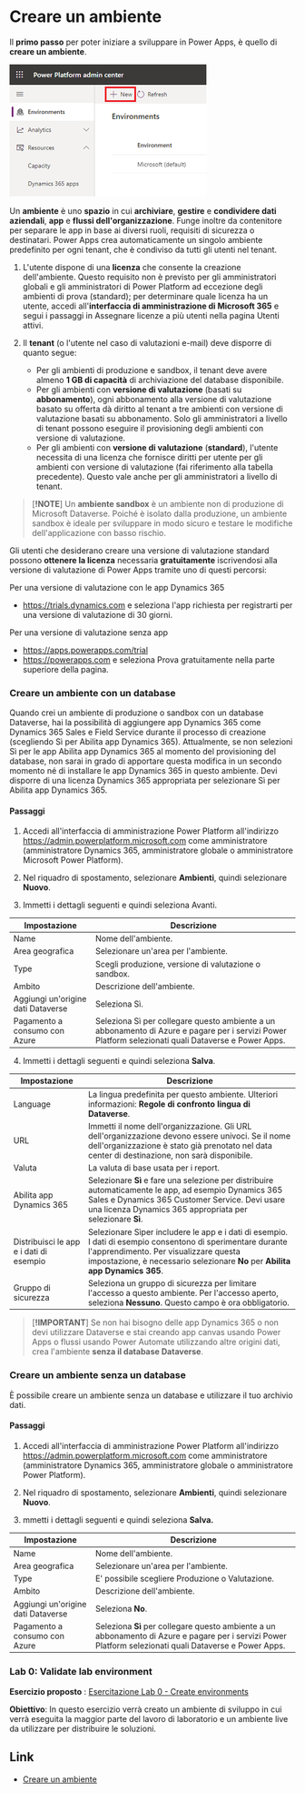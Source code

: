 
# Creare un ambiente

Il **primo passo** per poter iniziare a sviluppare in Power Apps, è quello di **creare un ambiente**.

![Creare ambiente](/img/power-apps/new-environment.png)

Un **ambiente** è uno **spazio** in cui **archiviare**, **gestire** e **condividere dati aziendali**, **app** e **flussi dell'organizzazione**. Funge inoltre da contenitore per separare le app in base ai diversi ruoli, requisiti di sicurezza o destinatari. Power Apps crea automaticamente un singolo ambiente predefinito per ogni tenant, che è condiviso da tutti gli utenti nel tenant.

1. L'utente dispone di una **licenza** che consente la creazione dell'ambiente. Questo requisito non è previsto per gli amministratori globali e gli amministratori di Power Platform ad eccezione degli ambienti di prova (standard); per determinare quale licenza ha un utente, accedi all'**interfaccia di amministrazione di Microsoft 365** e segui i passaggi in Assegnare licenze a più utenti nella pagina Utenti attivi.
2. Il **tenant** (o l'utente nel caso di valutazioni e-mail) deve disporre di quanto segue:

     - Per gli ambienti di produzione e sandbox, il tenant deve avere almeno **1 GB di capacità** di archiviazione del database disponibile.
     - Per gli ambienti con **versione di valutazione** (basati su **abbonamento**), ogni abbonamento alla versione di valutazione basato su offerta dà diritto al tenant a tre ambienti con versione di valutazione basati su abbonamento. Solo gli amministratori a livello di tenant possono eseguire il provisioning degli ambienti con versione di valutazione.
     - Per gli ambienti con **versione di valutazione** (**standard**), l'utente necessita di una licenza che fornisce diritti per utente per gli ambienti con versione di valutazione (fai riferimento alla tabella precedente). Questo vale anche per gli amministratori a livello di tenant.

> [**!NOTE**]
> Un **ambiente sandbox** è un ambiente non di produzione di Microsoft Dataverse. Poiché è isolato dalla produzione, un ambiente sandbox è ideale per sviluppare in modo sicuro e testare le modifiche dell'applicazione con basso rischio.


Gli utenti che desiderano creare una versione di valutazione standard possono **ottenere la licenza** necessaria **gratuitamente** iscrivendosi alla versione di valutazione di Power Apps tramite uno di questi percorsi:

Per una versione di valutazione con le app Dynamics 365

 - https://trials.dynamics.com e seleziona l'app richiesta per registrarti per una versione di valutazione di 30 giorni.

Per una versione di valutazione senza app

 - https://apps.powerapps.com/trial
 - https://powerapps.com e seleziona Prova gratuitamente nella parte superiore della pagina.


### Creare un ambiente con un database
Quando crei un ambiente di produzione o sandbox con un database Dataverse, hai la possibilità di aggiungere app Dynamics 365 come Dynamics 365 Sales e Field Service durante il processo di creazione (scegliendo Sì per Abilita app Dynamics 365). Attualmente, se non selezioni Sì per le app Abilita app Dynamics 365 al momento del provisioning del database, non sarai in grado di apportare questa modifica in un secondo momento né di installare le app Dynamics 365 in questo ambiente. Devi disporre di una licenza Dynamics 365 appropriata per selezionare Sì per Abilita app Dynamics 365.

#### Passaggi

1. Accedi all'interfaccia di amministrazione Power Platform all'indirizzo https://admin.powerplatform.microsoft.com come amministratore (amministratore Dynamics 365, amministratore globale o amministratore Microsoft Power Platform).

2. Nel riquadro di spostamento, selezionare **Ambienti**, quindi selezionare **Nuovo**.

3. Immetti i dettagli seguenti e quindi seleziona Avanti.

Impostazione         |	 Descrizione
------               |   ------
Name                 |   Nome dell'ambiente. |
Area geografica      |   Selezionare un'area per l'ambiente.|
Type	             |   Scegli produzione, versione di valutazione o sandbox.|
Ambito	             |   Descrizione dell'ambiente.|
Aggiungi un'origine dati Dataverse  |   Seleziona Sì.|
Pagamento a consumo con Azure  |    Seleziona Sì per collegare questo ambiente a un abbonamento di Azure e pagare per i servizi Power Platform selezionati quali Dataverse e Power Apps.|

4. Immetti i dettagli seguenti e quindi seleziona **Salva**.

Impostazione         |	 Descrizione
------               |   ------
Language	         |   La lingua predefinita per questo ambiente. Ulteriori informazioni: **Regole di confronto lingua di Dataverse**. |
URL                  |   Immetti il nome dell'organizzazione. Gli URL dell'organizzazione devono essere univoci. Se il nome dell'organizzazione è stato già prenotato nel data center di destinazione, non sarà disponibile.|
Valuta               |   La valuta di base usata per i report.|
Abilita app Dynamics 365             |   Selezionare **Sì** e fare una selezione per distribuire automaticamente le app, ad esempio Dynamics 365 Sales e Dynamics 365 Customer Service. Devi usare una licenza Dynamics 365 appropriata per selezionare **Sì**.|
Distribuisci le app e i dati di esempio  |   Selezionare Sìper includere le app e i dati di esempio. I dati di esempio consentono di sperimentare durante l'apprendimento. Per visualizzare questa impostazione, è necessario selezionare **No** per **Abilita app Dynamics 365**.|
Gruppo di sicurezza  |    Seleziona un gruppo di sicurezza per limitare l'accesso a questo ambiente. Per l'accesso aperto, seleziona **Nessuno**.  Questo campo è ora obbligatorio.|


> [**!IMPORTANT**]
>Se non hai bisogno delle app Dynamics 365 o non devi utilizzare Dataverse e stai creando app canvas usando Power Apps o flussi usando Power Automate utilizzando altre origini dati, crea l'ambiente **senza il database Dataverse**.

### Creare un ambiente senza un database

È possibile creare un ambiente senza un database e utilizzare il tuo archivio dati.

#### Passaggi

1. Accedi all'interfaccia di amministrazione Power Platform all'indirizzo https://admin.powerplatform.microsoft.com come amministratore (amministratore Dynamics 365, amministratore globale o amministratore Power Platform).

2. Nel riquadro di spostamento, selezionare **Ambienti**, quindi selezionare **Nuovo**.

3. mmetti i dettagli seguenti e quindi seleziona **Salva.**

Impostazione         |	 Descrizione
------               |   ------
Name                 |   Nome dell'ambiente. |
Area geografica      |   Selezionare un'area per l'ambiente.|
Type	             |   E' possibile scegliere Produzione o Valutazione.|
Ambito	             |   Descrizione dell'ambiente.|
Aggiungi un'origine dati Dataverse  |   Seleziona **No**.|
Pagamento a consumo con Azure  |    Seleziona **Sì** per collegare questo ambiente a un abbonamento di Azure e pagare per i servizi Power Platform selezionati quali Dataverse e Power Apps.|

### Lab 0: Validate lab environment

**Esercizio proposto** : [Esercitazione Lab 0 - Create environments](https://microsoftlearning.github.io/PL-400_Microsoft-Power-Platform-Developer/Instructions/Labs/LAB%5BPL-400%5D_Lab00_Validate_lab_environment.html#exercise-3---create-environments) 

**Obiettivo**: In questo esercizio verrà creato un ambiente di sviluppo in cui verrà eseguita la maggior parte del lavoro di laboratorio e un ambiente live da utilizzare per distribuire le soluzioni.

## Link

- [Creare un ambiente](https://learn.microsoft.com/it-it/power-platform/admin/create-environment)